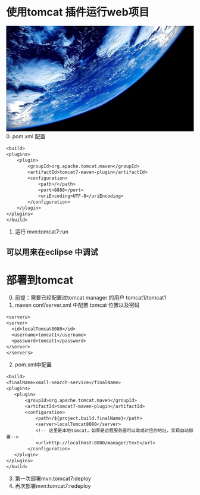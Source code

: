 # 使用tomcat 插件运行web项目
![a](./1.jpg)
0. pom.xml 配置
```
<build>
<plugins>
    <plugin>
        <groupId>org.apache.tomcat.maven</groupId>
        <artifactId>tomcat7-maven-plugin</artifactId>
        <configuration>
            <path>/</path>
            <port>8888</port>
            <uriEncoding>UTF-8</uriEncoding>
        </configuration>
    </plugin>
</plugins>
</build>
```
1. 运行 mvn:tomcat7:run
## 可以用来在eclipse 中调试

# 部署到tomcat
0. 前提：需要已经配置过tomcat manager 的用户 tomcat1/tomcat1
1. maven conf/server.xml 中配置 tomcat 位置以及密码
```
<servers>
<server>  
  <id>localTomcat8080</id>  
  <username>tomcat1</username>  
  <password>tomcat1</password>  
</server>  
</servers>
```
2. pom.xml中配置
```
<build>
<finalName>xmall-search-service</finalName>
<plugins>
   <plugin>
       <groupId>org.apache.tomcat.maven</groupId>
       <artifactId>tomcat7-maven-plugin</artifactId>
       <configuration>
           <path>/${project.build.finalName}</path>
           <server>localTomcat8080</server>
           <!-- 这里是本地tomcat，如果是远程服务器可以改成对应的地址，实现自动部署-->
           <url>http://localhost:8080/manager/text</url>
        </configuration>
   </plugin>
</plugins>
</build>
```
3. 第一次部署mvn:tomcat7:deploy
4. 再次部署mvn:tomcat7:redeploy
